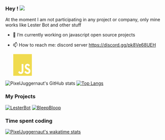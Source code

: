 ### Hey ! <img src="https://media.giphy.com/media/hvRJCLFzcasrR4ia7z/giphy.gif" width="25px">

At the moment I am not participating in any project or company, only mine works like Lester Bot and other stuff 

- 🔭 I’m currently working on javascript open source projects
- 📫 How to reach me: discord server https://discord.gg/pk8Ve68UEH

  <img align="center" alt="Js" height="70" width="60" src="https://raw.githubusercontent.com/devicons/devicon/master/icons/javascript/javascript-plain.svg">

![PixelJuggernaut's GitHub stats](https://github-readme-stats.vercel.app/api?username=PixelJuggernaut&show_icons=true&theme=transparent)      [![Top Langs](https://github-readme-stats.vercel.app/api/top-langs/?username=PixelJuggernaut)]([https://github.com/PixelJuggernaut/lesterbot])

### My Projects

[![LesterBot](https://github-readme-stats.vercel.app/api/pin/?username=PixelJuggernaut&repo=lesterbot)]([https://github.com/PixelJuggernaut/lesterbot]) [![BleepBloop](https://github-readme-stats.vercel.app/api/pin/?username=PixelJuggernaut&repo=bleep-bloop-bot)]([https://github.com/PixelJuggernaut/bleep-bloop-bot])

### Time spent coding

[![PixelJuggernaut's wakatime stats](https://github-readme-stats.vercel.app/api/wakatime?username=Psycho006Develop)](https://github.com/PixelJuggernaut/lesterbot)
